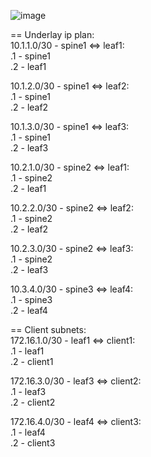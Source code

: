 ![image](https://user-images.githubusercontent.com/8961955/137176404-c31015ba-bf5c-4c3c-b0c7-20d77cb8e1f4.png)


== Underlay ip plan:    
10.1.1.0/30 - spine1 <=> leaf1:  
.1 - spine1  
.2 - leaf1  

10.1.2.0/30 - spine1 <=> leaf2:  
.1 - spine1  
.2 - leaf2  

10.1.3.0/30 - spine1 <=> leaf3:  
.1 - spine1  
.2 - leaf3  

10.2.1.0/30 - spine2 <=> leaf1:  
.1 - spine2  
.2 - leaf1  

10.2.2.0/30 - spine2 <=> leaf2:  
.1 - spine2  
.2 - leaf2  

10.2.3.0/30 - spine2 <=> leaf3:  
.1 - spine2  
.2 - leaf3  

10.3.4.0/30 - spine3 <=> leaf4:  
.1 - spine3  
.2 - leaf4  

== Client subnets:  
172.16.1.0/30 - leaf1 <=> client1:  
.1 - leaf1  
.2 - client1  
  
172.16.3.0/30 - leaf3 <=> client2:  
.1 - leaf3  
.2 - client2  
  
172.16.4.0/30 - leaf4 <=> client3:  
.1 - leaf4  
.2 - client3  
  

